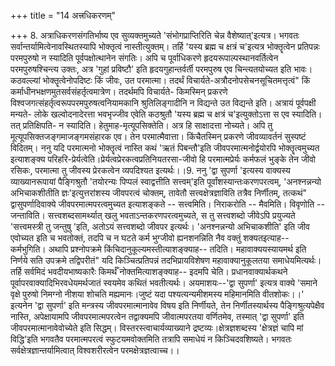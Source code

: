 +++
title = "14 अत्त्रधिकरणम्"

+++
8. अत्राधिकरणसंगतिर्भाष्य एव सुव्यक्तमुच्यते 'संभोगप्राप्तिरिति चेन्न वैशेष्यात्'इत्यत्र। भगवतः सर्वान्तर्यामित्वेनावस्थितस्यापि भोक्तृत्वं नास्तीत्युक्तम्। तर्हि 'यस्य ब्रह्म च क्षत्रं च'इत्यत्र भोक्तॄत्वेन प्रतिपन्नः परमपुरुषो न स्यादिति पूर्वपक्षोत्थानेन संगतिः। अपि च पूर्वाधिकरणे हृदयरूपाल्पस्थानवर्तित्वेन परमपुरुषश्चिन्त्य उक्तः, अत्र 'गुहां प्रविष्टौ' इति हृदयगुहान्तर्वर्ती परमपुरुष एव चिन्त्यतयोच्यत इति भावः। कठवल्ल्यां भोक्तॄत्वेनोपदिष्टः किं जीवः, उत परमात्मा। तदर्थं विचार्यते-अत्रौदनोपसेचनसूचितमत्तृत्वं" किं कर्माधीनभक्षणमुतसर्वसंहर्तृत्वमात्रेण। तदर्थमपि विचार्यते- किमस्मिन् प्रकरणे विश्वजगत्संहर्तृत्वरूपपरमपुरुषत्वनियामकानि श्रुतिलिङ्गादीनि न विद्यन्ते उत विद्यन्ते इति। अत्रायं पूर्वपक्षी मन्यते- लोके खल्वोदनादेरत्ता भवभृज्जीव एवेति कठश्रुतौ 'यस्य ब्रह्म च क्षत्रं च'इत्युक्तोऽत्ता स एव स्यादिति। तत् प्रतिक्षिपति- न स्यादिति। हेतुमाह-मृत्यूपसिक्तेति। अत्र हि साक्षादत्ता नोच्यते। अपि तु मूत्यूपसिक्तजङ्गमाजङ्गमसंहारक एव। तेन परमात्मैवात्ता। किंचैतस्मिन् प्रकरणे जीवव्यावर्तनं सुस्पष्टं विदितम्। ननु यदि परमात्मनो भोक्तॄत्वं नास्ति कथं 'ऋतं पिबन्तौ'इति जीवपरमात्मनोर्द्वयोरपि भोक्तॄत्वमुच्यत इत्याशङ्क्य परिहरि-प्रेर्यत्वेति।प्रेर्यत्वप्रेरकत्वप्रतिनियतरसा-जीवो हि परमात्मप्रेर्यः कर्मफलं भुङ्के तेन जीवो रसिकः, परमात्मा तु जीवस्य प्रेरकत्वेन व्यपदिश्यत इत्यर्थः।।9. ननु 'द्वा सुपर्णा 'इत्यस्य वाक्यस्य व्याख्यानरूपायां पैङ्गिश्रुतौ 'तयोरन्यः पिप्पलं स्वाद्वत्तीति सत्त्वम्'इति पूर्वांशस्यान्तःकरणपरत्वम्, 'अनश्नन्नन्यो अभिचाकशीतीति ज्ञः'इत्युत्तरांशस्य जीवपरत्वं चोक्तम्, तावेतौ सत्त्वक्षेत्रज्ञाविति तत्रैव निर्णीतम्, तत्कथं" द्वासुपर्णादिवाक्ये जीवपरमात्मपरत्वमुच्यत इत्याशङ्कते -- सत्त्वमिति। निराकरोति -- मैवमिति। विवृणोति -- जन्ताविति। सत्त्वशब्दसामर्थ्यात् खलु भवताऽन्तकरणपरत्वमुच्यते, स तु सत्त्वशब्दो जीवेऽपि प्रयुज्यते 'सत्त्वमस्त्री तु जन्तुषु 'इति, अतोऽयं सत्त्वशब्दो जीवपर इत्यर्थः। 'अनश्नन्नन्यो अभिचाकशीति' इति जीव एवोच्यत इति च भवतोक्तं, तदपि च न घटते कर्म भुग्जीवो ह्यनशनन्निति नैव वक्तुं शक्यतइत्याह-- कर्मभुगिति। अथापि प्रश्नोपक्रमे किंचिदानुकूल्यमस्तीत्याशङ्क्याह-- तदिति। महावाक्ययस्यायमर्थ इति निर्णये सति उपक्रमे तद्विपरीतं" यदि किञ्चित्प्रतिपन्नं तदभिप्रायविशेषण महावाक्यानुकूलतया समाधेयमित्यर्थः। तर्हि सर्वमिदं भवदीयभाष्यकारैः किमर्थँ नोक्तमित्याशङ्क्याह-- इदमपि चेति। प्रधानवाक्यार्थकथने पूर्वापरवाक्यादिभिरवधेयमर्थजातं स्वयमेव कथितं भवतीत्यर्थः। अयमाशयः--'द्वा सुपर्णा' इत्यत्र वाक्ये 'समाने वृक्षे पुरुषो निमग्नो नीशया शोचति मह्यमानः।जुष्टं यदा पश्यत्यन्यमीशमस्य महिमानमिति वीतशोकः।।' इत्यनेन 'द्वा सुपर्णा' इति मन्त्रस्य जीवपरमात्मानावेव विषय इति निर्णीयते, तेन निर्णीतस्यार्थस्य पैङ्गिश्रुत्यपेक्षैव नास्ति, अपेक्षायामपि जीवपरमात्मपरत्वेन तद्वाक्यमपि जीवात्मपरतया वर्णितमेव, तस्मात् 'द्वा सुपर्णा' इति जीवपरमात्मानावेवोच्येते इति सिद्धम्। विस्तरस्त्वाचार्यव्याख्याने द्रष्टव्यः।क्षेत्रज्ञशब्दस्य 'क्षेत्रज्ञं चापि मां विद्धि'इति भगवतैव परमात्मपरत्वं स्फुटयमवोक्तमिति तत्रापि समाधेयं न किञ्चिदवशिष्यते। भगवतः सर्वक्षेत्रज्ञान्तर्यामित्वात् विश्वशरीरत्वेन परमक्षेत्रज्ञत्वाच्च।।